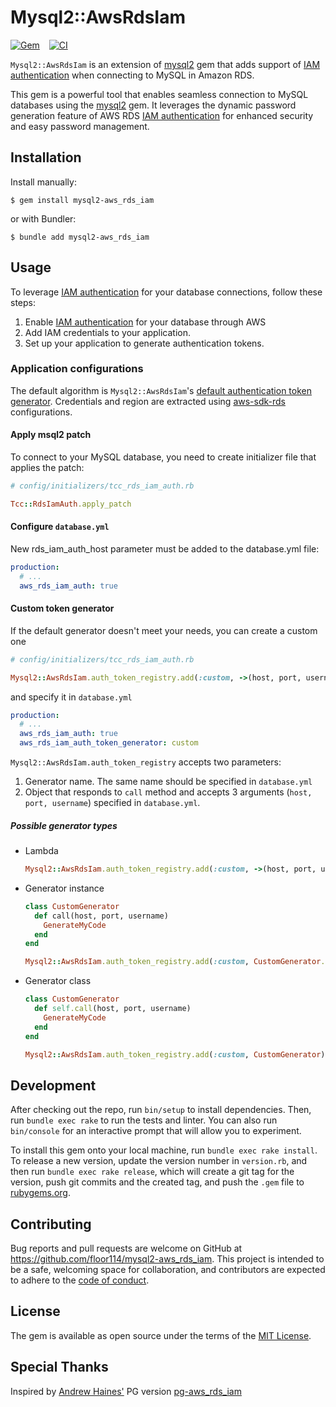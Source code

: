 # Mysql2::AwsRdsIam

[![Gem](https://img.shields.io/gem/v/mysql2-aws_rds_iam)](https://rubygems.org/gems/mysql2-aws_rds_iam)
&ensp;
[![CI](https://img.shields.io/github/actions/workflow/status/floor114/mysql2-aws_rds_iam/ci.yml)](https://github.com/floor114/mysql2-aws_rds_iam/actions/workflows/ci.yml)

`Mysql2::AwsRdsIam` is an extension of [mysql2](https://github.com/brianmario/mysql2) gem that adds support of [IAM authentication](https://docs.aws.amazon.com/AmazonRDS/latest/UserGuide/UsingWithRDS.IAMDBAuth.html) when connecting to MySQL in Amazon RDS.

This gem is a powerful tool that enables seamless connection to MySQL databases using the [mysql2](https://github.com/brianmario/mysql2) gem. It leverages the dynamic password generation feature of AWS RDS [IAM authentication](https://docs.aws.amazon.com/AmazonRDS/latest/UserGuide/UsingWithRDS.IAMDBAuth.html) for enhanced security and easy password management.


## Installation

Install manually:

```console
$ gem install mysql2-aws_rds_iam
```

or with Bundler:

```console
$ bundle add mysql2-aws_rds_iam
```

## Usage

To leverage [IAM authentication](https://docs.aws.amazon.com/AmazonRDS/latest/UserGuide/UsingWithRDS.IAMDBAuth.html) for your database connections, follow these steps:

1. Enable [IAM authentication](https://docs.aws.amazon.com/AmazonRDS/latest/UserGuide/UsingWithRDS.IAMDBAuth.html) for your database through AWS 
2. Add IAM credentials to your application.
3. Set up your application to generate authentication tokens.


### Application configurations

The default algorithm is `Mysql2::AwsRdsIam`'s [default authentication token generator](https://github.com/floor114/mysql2-aws_rds_iam/blob/main/lib/mysql2/aws_rds_iam/auth_token/generator.rb). Credentials and region are extracted using [aws-sdk-rds](https://github.com/aws/aws-sdk-ruby/tree/version-3/gems/aws-sdk-rds) configurations.


#### Apply msql2 patch
To connect to your MySQL database, you need to create initializer file that applies the patch:

  ```ruby
  # config/initializers/tcc_rds_iam_auth.rb

  Tcc::RdsIamAuth.apply_patch

  ```

#### Configure `database.yml`
New rds_iam_auth_host parameter must be added to the database.yml file:

  ```yaml
  production:
    # ...
    aws_rds_iam_auth: true
  ```

#### Custom token generator
If the default generator doesn't meet your needs, you can create a custom one

  ```ruby
  # config/initializers/tcc_rds_iam_auth.rb

  Mysql2::AwsRdsIam.auth_token_registry.add(:custom, ->(host, port, username) { 'your custom logic' })

  ```

and specify it in `database.yml`

  ```yaml
  production:
    # ...
    aws_rds_iam_auth: true
    aws_rds_iam_auth_token_generator: custom
  ```

`Mysql2::AwsRdsIam.auth_token_registry` accepts two parameters:
1. Generator name. The same name should be specified in `database.yml`
2. Object that responds to `call` method and accepts 3 arguments (`host, port, username`) specified in `database.yml`.

##### Possible generator types
* Lambda
  ```ruby
  Mysql2::AwsRdsIam.auth_token_registry.add(:custom, ->(host, port, username) { 'your custom logic' })

  ```
* Generator instance
  ```ruby
  class CustomGenerator
    def call(host, port, username)
      GenerateMyCode
    end
  end

  Mysql2::AwsRdsIam.auth_token_registry.add(:custom, CustomGenerator.new)

  ```
* Generator class
  ```ruby
  class CustomGenerator
    def self.call(host, port, username)
      GenerateMyCode
    end
  end

  Mysql2::AwsRdsIam.auth_token_registry.add(:custom, CustomGenerator)

  ```

## Development

After checking out the repo, run `bin/setup` to install dependencies. Then, run `bundle exec rake` to run the tests and linter. You can also run `bin/console` for an interactive prompt that will allow you to experiment.

To install this gem onto your local machine, run `bundle exec rake install`. To release a new version, update the version number in `version.rb`, and then run `bundle exec rake release`, which will create a git tag for the version, push git commits and the created tag, and push the `.gem` file to [rubygems.org](https://rubygems.org).

## Contributing

Bug reports and pull requests are welcome on GitHub at https://github.com/floor114/mysql2-aws_rds_iam. This project is intended to be a safe, welcoming space for collaboration, and contributors are expected to adhere to the [code of conduct](https://github.com/[USERNAME]/mysql2-aws_rds_iam/blob/main/CODE_OF_CONDUCT.md).

## License

The gem is available as open source under the terms of the [MIT License](https://opensource.org/licenses/MIT).

## Special Thanks

Inspired by [Andrew Haines'](https://github.com/haines) PG version [pg-aws_rds_iam](https://github.com/haines/pg-aws_rds_iam)
